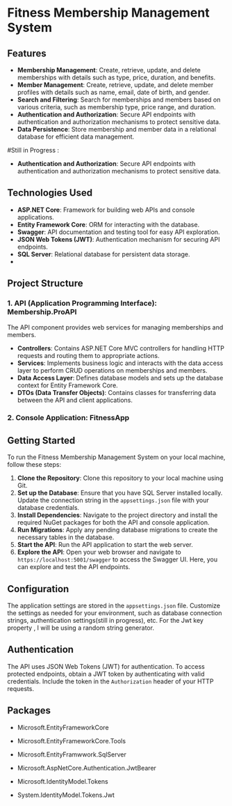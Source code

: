 # Fitness Membership Management System

## Features

- **Membership Management**: Create, retrieve, update, and delete memberships with details such as type, price, duration, and benefits.
- **Member Management**: Create, retrieve, update, and delete member profiles with details such as name, email, date of birth, and gender.
- **Search and Filtering**: Search for memberships and members based on various criteria, such as membership type, price range, and duration.
- **Authentication and Authorization**: Secure API endpoints with authentication and authorization mechanisms to protect sensitive data.
- **Data Persistence**: Store membership and member data in a relational database for efficient data management.

#Still in Progress :
- **Authentication and Authorization**: Secure API endpoints with authentication and authorization mechanisms to protect sensitive data.

## Technologies Used

- **ASP.NET Core**: Framework for building web APIs and console applications.
- **Entity Framework Core**: ORM for interacting with the database.
- **Swagger**: API documentation and testing tool for easy API exploration.
- **JSON Web Tokens (JWT)**: Authentication mechanism for securing API endpoints.
- **SQL Server**: Relational database for persistent data storage.
- 
## Project Structure


### 1. API (Application Programming Interface): Membership.ProAPI

The API component provides web services for managing memberships and members. 

- **Controllers**: Contains ASP.NET Core MVC controllers for handling HTTP requests and routing them to appropriate actions.
- **Services**: Implements business logic and interacts with the data access layer to perform CRUD operations on memberships and members.
- **Data Access Layer**: Defines database models and sets up the database context for Entity Framework Core.
- **DTOs (Data Transfer Objects)**: Contains classes for transferring data between the API and client applications.

### 2. Console Application: FitnessApp


## Getting Started

To run the Fitness Membership Management System on your local machine, follow these steps:

1. **Clone the Repository**: Clone this repository to your local machine using Git.
2. **Set up the Database**: Ensure that you have SQL Server installed locally. Update the connection string in the `appsettings.json` file with your database credentials.
3. **Install Dependencies**: Navigate to the project directory and install the required NuGet packages for both the API and console application.
4. **Run Migrations**: Apply any pending database migrations to create the necessary tables in the database.
5. **Start the API**: Run the API application to start the web server.
6. **Explore the API**: Open your web browser and navigate to `https://localhost:5001/swagger` to access the Swagger UI. Here, you can explore and test the API endpoints.

## Configuration

The application settings are stored in the `appsettings.json` file. Customize the settings as needed for your environment, such as database connection strings, authentication settings(still in progress), etc.
For the Jwt key property , I will be using a random string generator.

## Authentication

The API uses JSON Web Tokens (JWT) for authentication. To access protected endpoints, obtain a JWT token by authenticating with valid credentials. Include the token in the `Authorization` header of your HTTP requests.

## Packages 
- Microsoft.EntityFrameworkCore
- Microsoft.EntityFrameworkCore.Tools
- Microsoft.EntityFramwwork.SqlServer

- Microsoft.AspNetCore.Authentication.JwtBearer 
- Microsoft.IdentityModel.Tokens 
- System.IdentityModel.Tokens.Jwt 

